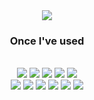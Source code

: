 <div align=center>
<img src="https://capsule-render.vercel.app/api?type=slice&color=00CC66&height=300&section=header&text=Welcome to %20everyone&fontSize=80" />

<br>

### Once I've used

<br>

<img src="https://img.shields.io/badge/VS Code-007ACC?style=for-the-badge&logo=Visual Studio Code&logoColor=white">
<img src="https://img.shields.io/badge/Eclipse-2C2255?style=for-the-badge&logo=Eclipse IDE&logoColor=white">
<img src="https://img.shields.io/badge/Intelli J-000000?style=for-the-badge&logo=intellijidea&logoColor=white">
<img src="https://img.shields.io/badge/MySQL-4479A1?style=for-the-badge&logo=MySQL&logoColor=white">
<img src="https://img.shields.io/badge/GitHub-181717?style=for-the-badge&logo=GitHub&logoColor=white">
<br>
<img src="https://img.shields.io/badge/HTML5-E34F26?style=for-the-badge&logo=HTML5&logoColor=white">
<img src="https://img.shields.io/badge/CSS3-1572B6?style=for-the-badge&logo=CSS3&logoColor=white">
<img src="https://img.shields.io/badge/Javascript-F7DF1E?style=for-the-badge&logo=Javascript&logoColor=white">
<img src="https://img.shields.io/badge/JAVA-007396?style=for-the-badge&logo=Java&logoColor=white">
<img src="https://img.shields.io/badge/Python-3776AB?style=for-the-badge&logo=Python&logoColor=white">
<img src="https://img.shields.io/badge/Spring Boot-6DB33F?style=for-the-badge&logo=Spring Boot&logoColor=white">

</div>

